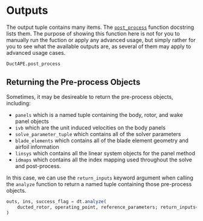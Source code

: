 # Outputs

The output tuple contains many items.
The [`post_process`](@ref "DuctAPE.post_process") function docstring lists them.
The purpose of showing this function here is not for you to manually run the fuction or apply any advanced usage, but simply rather for you to see what the available outputs are, as several of them may apply to advanced usage cases.

```@docs
DuctAPE.post_process
```

## Returning the Pre-process Objects

Sometimes, it may be desireable to return the pre-process objects, including:

- `panels` which is a named tuple containing the body, rotor, and wake panel objects
- `ivb` which are the unit induced velocities on the body panels
- `solve_parameter_tuple` which contains all of the solver parameters
- `blade_elements` which contains all of the blade element geometry and airfoil information
- `linsys` which contains all the linear system objects for the panel method
- `idmaps` which contains all the index mapping used throughout the solve and post-process.

In this case, we can use the `return_inputs` keyword argument when calling the `analyze` function to return a named tuple containing those pre-process objects.

```julia
outs, ins, success_flag = dt.analyze(
    ducted_rotor, operating_point, reference_parameters; return_inputs=true
)
```
